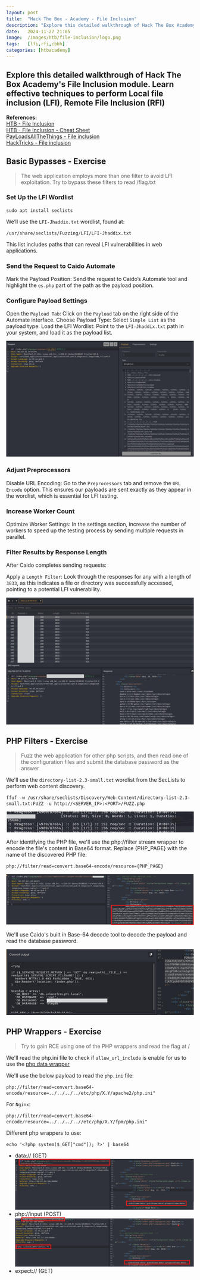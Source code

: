 ```yaml
---
layout: post
title:  "Hack The Box - Academy - File Inclusion"
description: "Explore this detailed walkthrough of Hack The Box Academy's File Inclusion module. Learn effective techniques to perform Local file inclusion (LFI), Remote File Inclusion (RFI) and elevate your penetration testing skills with step-by-step insights from Zwarts Sec."
date:   2024-11-27 21:05
image:  /images/htb/file-inclusion/logo.png
tags:   [lfi,rfi,cbbh]
categories: [htbacademy]
---
```


## Explore this detailed walkthrough of Hack The Box Academy's File Inclusion module. Learn effective techniques to perform Local file inclusion (LFI), Remote File Inclusion (RFI)

>
<b>References:</b>
<br/>
<a href="https://academy.hackthebox.com/module/23/section/250">HTB - File Inclusion</a><br/>
<a href="https://jacozwarts.github.io/images/htb/file-inclusion/File_Inclusion_Module_Cheat_Sheet.pdf">HTB - File Inclusion - Cheat Sheet</a><br/>
<a href="https://github.com/swisskyrepo/PayloadsAllTheThings/blob/master/File%20Inclusion/README.md">PayLoadsAllTheThings - File inclusion</a><br/>
<a href="https://book.hacktricks.xyz/pentesting-web/file-inclusion">HackTricks - File inclusion</a><br/>




## Basic Bypasses - Exercise
> The web application employs more than one filter to avoid LFI exploitation. Try to bypass these filters to read /flag.txt

### Set Up the LFI Wordlist
```
sudo apt install seclists
```

We’ll use the `LFI-Jhaddix.txt` wordlist, found at:
```
/usr/share/seclists/Fuzzing/LFI/LFI-Jhaddix.txt
```

This list includes paths that can reveal LFI vulnerabilities in web applications.

### Send the Request to Caido Automate

Mark the Payload Position: Send the request to Caido’s Automate tool and highlight the `es.php` part of the path as the payload position.

### Configure Payload Settings
Open the `Payload Tab`: Click on the `Payload` tab on the right side of the Automate interface.
Choose Payload Type: Select `Simple List` as the payload type.
Load the LFI Wordlist: Point to the `LFI-Jhaddix.txt` path in your system, and load it as the payload list.

![Caido - LFI Automate](/images/htb/file-inclusion/basic-bypass-exercise-caido-automate.png)

### Adjust Preprocessors
Disable URL Encoding: Go to the `Preprocessors` tab and remove the `URL Encode` option. This ensures our payloads are sent exactly as they appear in the wordlist, which is essential for LFI testing.

### Increase Worker Count
Optimize Worker Settings: In the settings section, increase the number of workers to speed up the testing process by sending multiple requests in parallel.

### Filter Results by Response Length
After Caido completes sending requests:

Apply a `Length Filter`: Look through the responses for any with a length of `3833`, as this indicates a file or directory was successfully accessed, pointing to a potential LFI vulnerability.

![Caido - LFI Automate Result](/images/htb/file-inclusion/basic-bypass-exercise-caido-result.png)

## PHP Filters - Exercise
> Fuzz the web application for other php scripts, and then read one of the configuration files and submit the database password as the answer

We'll use the `directory-list-2.3-small.txt` wordlist from the SecLists to perform web content discovery.

```
ffuf -w /usr/share/seclists/Discovery/Web-Content/directory-list-2.3-small.txt:FUZZ -u http://<SERVER_IP>:<PORT>/FUZZ.php
```
![Ffuf - Content Discovery](/images/htb/file-inclusion/php-filters-ffuf-result.png)

After identifying the PHP file, we'll use the php://filter stream wrapper to encode the file's content in Base64 format. Replace {PHP_PAGE} with the name of the discovered PHP file:

```
php://filter/read=convert.base64-encode/resource={PHP_PAGE}
```

![PHP Filter Extract Source Code](/images/htb/file-inclusion/php-filters-base64-result.png)

We'll use Caido's built in Base-64 decode tool to decode the payload and read the database password.

![Extract database password](/images/htb/file-inclusion/php-filter-result.png)

## PHP Wrappers - Exercise

> Try to gain RCE using one of the PHP wrappers and read the flag at /

We'll read the php.ini file to check if `allow_url_include` is enable for us to use the [php data wrapper](https://www.php.net/manual/en/wrappers.data.php)

We'll use the below payload to read the `php.ini` file:

```
php://filter/read=convert.base64-encode/resource=../../../../etc/php/X.Y/apache2/php.ini"
```

For `Nginx`:

```
php://filter/read=convert.base64-encode/resource=../../../..//etc/php/X.Y/fpm/php.ini"
```

Different php wrappers to use:

```
echo '<?php system($_GET["cmd"]); ?>' | base64
```

- data:// (GET)
![Data php warpper](/images/htb/file-inclusion/php-wrappers-data.png)
- php://input (POST)
![Input php warpper](/images/htb/file-inclusion/php-wrappers-input.png)
- expect:// (GET)